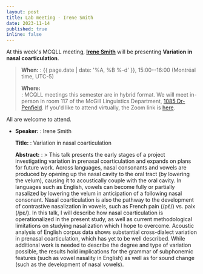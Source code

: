 ```yaml
---
layout: post
title: Lab meeting - Irene Smith
date: 2023-11-14
published: true
inline: false
---
```


At this week's MCQLL meeting, [**Irene Smith**](/people/smith.irene) will
be presenting **Variation in nasal coarticulation**.

> __When:__ 
> : {{ page.date | date: '%A, %B %-d' }}, 15:00--16:00 (Montréal time, UTC-5)
>
> __Where:__  
> : MCQLL meetings this semester are in hybrid format.  We will meet in-person
> in room 117 of the McGill Linguistics Department, [1085
> Dr-Penfield](https://maps.mcgill.ca/?cmp=1&txt=EN&id=Penfield1085). If you'd
> like to attend virtually, the Zoom link is
> [here](https://mcgill.zoom.us/j/85321158610).


All are welcome to attend.

-  __Speaker:__
    : Irene Smith

    __Title:__
    : Variation in nasal coarticulation

    __Abstract:__ 
    : >  This talk presents the early stages of a project investigating variation in prenasal coarticulation and expands on plans for future work. Across languages, nasal consonants and vowels are produced by opening up the nasal cavity to the oral tract (by lowering the velum), causing it to acoustically couple with the oral cavity. In languages such as English, vowels can become fully or partially nasalized by lowering the velum in anticipation of a following nasal consonant. Nasal coarticulation is also the pathway to the development of contrastive nasalization in vowels, such as French pain (/pɛ̃/) vs. paix (/pɛ/). In this talk, I will describe how nasal coarticulation is operationalized in the present study, as well as current methodological limitations on studying nasalization which I hope to overcome. Acoustic analysis of English corpus data shows substantial cross-dialect variation in prenasal coarticulation, which has yet to be well described. While additional work is needed to describe the degree and type of variation possible, the results hold implications for the grammar of subphonemic features (such as vowel nasality in English) as well as for sound change (such as the development of nasal vowels).

